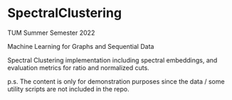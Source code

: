 # SpectralClustering

TUM Summer Semester 2022

Machine Learning for Graphs and Sequential Data

Spectral Clustering implementation including spectral embeddings, and evaluation metrics for ratio and normalized cuts.

p.s. The content is only for demonstration purposes since the data / some utility scripts are not included in the repo.
